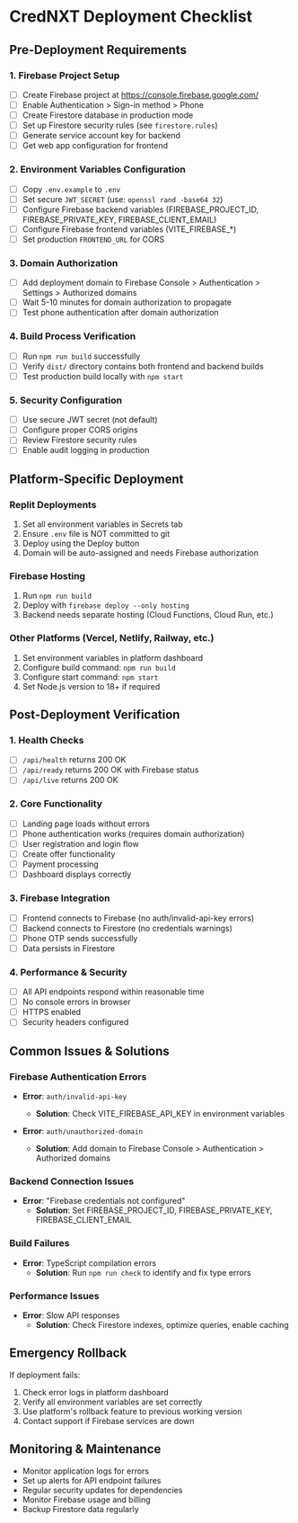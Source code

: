 # CredNXT Deployment Checklist

## Pre-Deployment Requirements

### 1. Firebase Project Setup
- [ ] Create Firebase project at https://console.firebase.google.com/
- [ ] Enable Authentication > Sign-in method > Phone
- [ ] Create Firestore database in production mode
- [ ] Set up Firestore security rules (see `firestore.rules`)
- [ ] Generate service account key for backend
- [ ] Get web app configuration for frontend

### 2. Environment Variables Configuration
- [ ] Copy `.env.example` to `.env`
- [ ] Set secure `JWT_SECRET` (use: `openssl rand -base64 32`)
- [ ] Configure Firebase backend variables (FIREBASE_PROJECT_ID, FIREBASE_PRIVATE_KEY, FIREBASE_CLIENT_EMAIL)
- [ ] Configure Firebase frontend variables (VITE_FIREBASE_*)
- [ ] Set production `FRONTEND_URL` for CORS

### 3. Domain Authorization
- [ ] Add deployment domain to Firebase Console > Authentication > Settings > Authorized domains
- [ ] Wait 5-10 minutes for domain authorization to propagate
- [ ] Test phone authentication after domain authorization

### 4. Build Process Verification
- [ ] Run `npm run build` successfully
- [ ] Verify `dist/` directory contains both frontend and backend builds
- [ ] Test production build locally with `npm start`

### 5. Security Configuration
- [ ] Use secure JWT secret (not default)
- [ ] Configure proper CORS origins
- [ ] Review Firestore security rules
- [ ] Enable audit logging in production

## Platform-Specific Deployment

### Replit Deployments
1. Set all environment variables in Secrets tab
2. Ensure `.env` file is NOT committed to git
3. Deploy using the Deploy button
4. Domain will be auto-assigned and needs Firebase authorization

### Firebase Hosting
1. Run `npm run build`
2. Deploy with `firebase deploy --only hosting`
3. Backend needs separate hosting (Cloud Functions, Cloud Run, etc.)

### Other Platforms (Vercel, Netlify, Railway, etc.)
1. Set environment variables in platform dashboard
2. Configure build command: `npm run build`
3. Configure start command: `npm start`
4. Set Node.js version to 18+ if required

## Post-Deployment Verification

### 1. Health Checks
- [ ] `/api/health` returns 200 OK
- [ ] `/api/ready` returns 200 OK with Firebase status
- [ ] `/api/live` returns 200 OK

### 2. Core Functionality
- [ ] Landing page loads without errors
- [ ] Phone authentication works (requires domain authorization)
- [ ] User registration and login flow
- [ ] Create offer functionality
- [ ] Payment processing
- [ ] Dashboard displays correctly

### 3. Firebase Integration
- [ ] Frontend connects to Firebase (no auth/invalid-api-key errors)
- [ ] Backend connects to Firestore (no credentials warnings)
- [ ] Phone OTP sends successfully
- [ ] Data persists in Firestore

### 4. Performance & Security
- [ ] All API endpoints respond within reasonable time
- [ ] No console errors in browser
- [ ] HTTPS enabled
- [ ] Security headers configured

## Common Issues & Solutions

### Firebase Authentication Errors
- **Error**: `auth/invalid-api-key`
  - **Solution**: Check VITE_FIREBASE_API_KEY in environment variables
  
- **Error**: `auth/unauthorized-domain`
  - **Solution**: Add domain to Firebase Console > Authentication > Authorized domains
  
### Backend Connection Issues
- **Error**: "Firebase credentials not configured"
  - **Solution**: Set FIREBASE_PROJECT_ID, FIREBASE_PRIVATE_KEY, FIREBASE_CLIENT_EMAIL

### Build Failures
- **Error**: TypeScript compilation errors
  - **Solution**: Run `npm run check` to identify and fix type errors

### Performance Issues
- **Error**: Slow API responses
  - **Solution**: Check Firestore indexes, optimize queries, enable caching

## Emergency Rollback
If deployment fails:
1. Check error logs in platform dashboard
2. Verify all environment variables are set correctly
3. Use platform's rollback feature to previous working version
4. Contact support if Firebase services are down

## Monitoring & Maintenance
- Monitor application logs for errors
- Set up alerts for API endpoint failures
- Regular security updates for dependencies
- Monitor Firebase usage and billing
- Backup Firestore data regularly